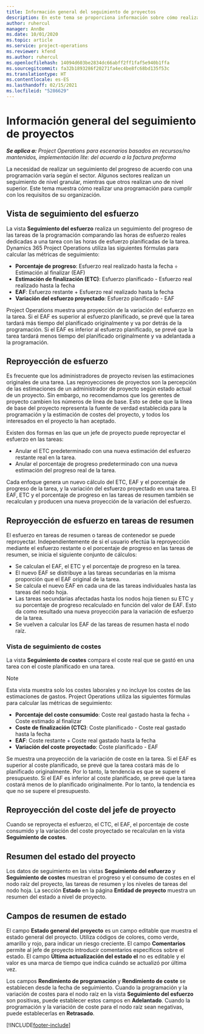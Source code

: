 ```yaml
---
title: Información general del seguimiento de proyectos
description: En este tema se proporciona información sobre cómo realizar un seguimiento del progreso y los costes del proyecto.
author: ruhercul
manager: AnnBe
ms.date: 10/01/2020
ms.topic: article
ms.service: project-operations
ms.reviewer: kfend
ms.author: ruhercul
ms.openlocfilehash: 14094d603be2834dc66abff2ff1faf5e940b1ffa
ms.sourcegitcommit: fa32b1893286f20271fa4ec4be8fc68bd135f53c
ms.translationtype: HT
ms.contentlocale: es-ES
ms.lasthandoff: 02/15/2021
ms.locfileid: "5286629"
---
```

# <a name="project-tracking-overview"></a>Información general del seguimiento de proyectos

_**Se aplica a:** Project Operations para escenarios basados en recursos/no mantenidos, implementación lite: del acuerdo a la factura proforma_

La necesidad de realizar un seguimiento del progreso de acuerdo con una programación varía según el sector. Algunos sectores realizan un seguimiento de nivel granular, mientras que otros realizan uno de nivel superior. Este tema muestra cómo realizar una programación para cumplir con los requisitos de su organización.

## <a name="effort-tracking-view"></a>Vista de seguimiento del esfuerzo

La vista **Seguimiento del esfuerzo** realiza un seguimiento del progreso de las tareas de la programación comparando las horas de esfuerzo reales dedicadas a una tarea con las horas de esfuerzo planificadas de la tarea. Dynamics 365 Project Operations utiliza las siguientes fórmulas para calcular las métricas de seguimiento:

- **Porcentaje de progreso**: Esfuerzo real realizado hasta la fecha ÷ Estimación al finalizar (EAF) 
- **Estimación de finalización (ETC)**: Esfuerzo planificado - Esfuerzo real realizado hasta la fecha 
- **EAF**: Esfuerzo restante + Esfuerzo real realizado hasta la fecha 
- **Variación del esfuerzo proyectado**: Esfuerzo planificado - EAF

Project Operations muestra una proyección de la variación del esfuerzo en la tarea. Si el EAF es superior al esfuerzo planificado, se prevé que la tarea tardará más tiempo del planificado originalmente y va por detrás de la programación. Si el EAF es inferior al esfuerzo planificado, se prevé que la tarea tardará menos tiempo del planificado originalmente y va adelantada a la programación.

## <a name="reprojecting-effort"></a>Reproyección de esfuerzo

Es frecuente que los administradores de proyecto revisen las estimaciones originales de una tarea. Las reproyecciones de proyectos son la percepción de las estimaciones de un administrador de proyecto según estado actual de un proyecto. Sin embargo, no recomendamos que los gerentes de proyecto cambien los números de línea de base. Esto se debe que la línea de base del proyecto representa la fuente de verdad establecida para la programación y la estimación de costes del proyecto, y todos los interesados en el proyecto la han aceptado.

Existen dos formas en las que un jefe de proyecto puede reproyectar el esfuerzo en las tareas:

- Anular el ETC predeterminado con una nueva estimación del esfuerzo restante real en la tarea. 
- Anular el porcentaje de progreso predeterminado con una nueva estimación del progreso real de la tarea.

Cada enfoque genera un nuevo cálculo del ETC, EAF y el porcentaje de progreso de la tarea, y la variación del esfuerzo proyectado en una tarea. El EAF, ETC y el porcentaje de progreso en las tareas de resumen también se recalculan y producen una nueva proyección de la variación del esfuerzo.

## <a name="reprojection-of-effort-on-summary-tasks"></a>Reproyección de esfuerzo en tareas de resumen

El esfuerzo en tareas de resumen o tareas de contenedor se puede reproyectar. Independientemente de si el usuario efectúa la reproyección mediante el esfuerzo restante o el porcentaje de progreso en las tareas de resumen, se inicia el siguiente conjunto de cálculos:

- Se calculan el EAF, el ETC y el porcentaje de progreso en la tarea.
- El nuevo EAF se distribuye a las tareas secundarias en la misma proporción que el EAF original de la tarea.
- Se calcula el nuevo EAF en cada una de las tareas individuales hasta las tareas del nodo hoja. 
- Las tareas secundarias afectadas hasta los nodos hoja tienen su ETC y su porcentaje de progreso recalculado en función del valor de EAF. Esto da como resultado una nueva proyección para la variación de esfuerzo de la tarea. 
- Se vuelven a calcular los EAF de las tareas de resumen hasta el nodo raíz.

### <a name="cost-tracking-view"></a>Vista de seguimiento de costes 

La vista **Seguimiento de costes** compara el coste real que se gastó en una tarea con el coste planificado en una tarea. 

> [!NOTE]
> Esta vista muestra solo los costes laborales y no incluye los costes de las estimaciones de gastos. Project Operations utiliza las siguientes fórmulas para calcular las métricas de seguimiento:

- **Porcentaje del coste consumido**: Coste real gastado hasta la fecha ÷ Coste estimado al finalizar
- **Coste de finalización (CTC)**: Coste planificado - Coste real gastado hasta la fecha
- **EAF**: Coste restante + Coste real gastado hasta la fecha
- **Variación del coste proyectado**: Coste planificado - EAF

Se muestra una proyección de la variación de coste en la tarea. Si el EAF es superior al coste planificado, se prevé que la tarea costará más de lo planificado originalmente. Por lo tanto, la tendencia es que se supere el presupuesto. Si el EAF es inferior al coste planificado, se prevé que la tarea costará menos de lo planificado originalmente. Por lo tanto, la tendencia es que no se supere el presupuesto.

## <a name="project-managers-reprojection-of-cost"></a>Reproyección del coste del jefe de proyecto

Cuando se reproyecta el esfuerzo, el CTC, el EAF, el porcentaje de coste consumido y la variación del coste proyectado se recalculan en la vista **Seguimiento de costes**.

## <a name="project-status-summary"></a>Resumen del estado del proyecto

Los datos de seguimiento en las vistas **Seguimiento del esfuerzo** y **Seguimiento de costes** muestran el progreso y el consumo de costes en el nodo raíz del proyecto, las tareas de resumen y los niveles de tareas del nodo hoja. La sección **Estado** en la página **Entidad de proyecto** muestra un resumen del estado a nivel de proyecto.

## <a name="status-summary-fields"></a>Campos de resumen de estado

El campo **Estado general del proyecto** es un campo editable que muestra el estado general del proyecto. Utiliza códigos de colores, como verde, amarillo y rojo, para indicar un riesgo creciente. El campo **Comentarios** permite al jefe de proyecto introducir comentarios específicos sobre el estado. El campo **Última actualización del estado el** no es editable y el valor es una marca de tiempo que indica cuándo se actualizó por última vez.

Los campos **Rendimiento de programación** y **Rendimiento de coste** se establecen desde la fecha de seguimiento. Cuando la programación y la variación de costes para el nodo raíz en la vista **Seguimiento del esfuerzo** son positivas, puede establecer estos campos en **Adelantado**. Cuando la programación y la variación de coste para el nodo raíz sean negativas, puede establecerlas en **Retrasado**.


[!INCLUDE[footer-include](../includes/footer-banner.md)]